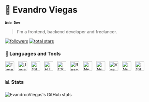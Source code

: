 # 🎲 Evandro Viegas

**`Web Dev`**

> I'm a frontend, backend developer and freelancer.

   <p align="left">
      <a href="https://github.com/EvandrooViegas?tab=followers">
         <img alt="followers" title="Follow me on Github" src="https://custom-icon-badges.demolab.com/github/followers/EvandrooViegas?color=4842f5&labelColor=4842f5&style=for-the-badge&logo=person-add&label=Follow&logoColor=white"/></a>
      <a href="https://github.com/EvandrooViegas?tab=repositories&sort=stargazers">
         <img alt="total stars" title="Total stars on GitHub" src="https://custom-icon-badges.demolab.com/github/stars/EvandrooViegas?color=f54242&style=for-the-badge&labelColor=f54242&logo=star"/></a>
   </p>

### 🧰 Languages and Tools

<img align="left" alt="TypeScript" width="30px" style="padding-right:10px;" src="https://cdn.jsdelivr.net/gh/devicons/devicon/icons/typescript/typescript-plain.svg" />
<img align="left" alt="JavaScript" width="30px" style="padding-right:10px;" src="https://cdn.jsdelivr.net/gh/devicons/devicon/icons/javascript/javascript-plain.svg" />
<img align="left" alt="Git" width="30px" style="padding-right:10px;" src="https://cdn.jsdelivr.net/gh/devicons/devicon/icons/git/git-original.svg" />
<img align="left" alt="HTML" width="30px" style="padding-right:10px;" src="https://cdn.jsdelivr.net/gh/devicons/devicon/icons/html5/html5-plain.svg" />
<img align="left" alt="CSS" width="30px" style="padding-right:10px;" src="https://cdn.jsdelivr.net/gh/devicons/devicon/icons/css3/css3-plain.svg" />
<img align="left" alt="React" width="30px" style="padding-right:10px;" src="https://cdn.jsdelivr.net/gh/devicons/devicon/icons/react/react-original.svg" />
<img align="left" alt="Nextjs" width="30px" style="padding-right:10px;" src="https://cdn.jsdelivr.net/gh/devicons/devicon/icons/nextjs/nextjs-original-wordmark.svg" />
<img align="left" alt="NodeJS" width="30px" style="padding-right:10px;" src="https://cdn.jsdelivr.net/gh/devicons/devicon/icons/nodejs/nodejs-original.svg" />
<img align="left" alt="Vue" width="30px" style="padding-right:10px;" src="https://cdn.jsdelivr.net/gh/devicons/devicon/icons/vuejs/vuejs-original.svg" />
<img align="left" alt="Nuxtjs" width="30px" style="padding-right:10px;" src="https://cdn.jsdelivr.net/gh/devicons/devicon/icons/nuxtjs/nuxtjs-original.svg" />
<img align="left" alt="GitHub" width="30px" style="padding-right:10px;" src="https://cdn.jsdelivr.net/gh/devicons/devicon/icons/github/github-original.svg" />

<br />
<br />

### 📊 Stats

![EvandrooViegas's GitHub stats](https://github-readme-stats.vercel.app/api?username=EvandrooViegas&show_icons=true&theme=dark)

